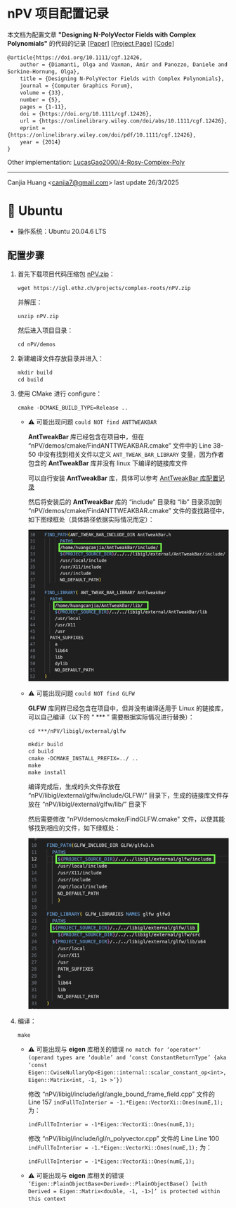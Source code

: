# nPV 项目配置记录

本文档为配置文章 **"Designing N-PolyVector Fields with Complex Polynomials"** 的代码的记录 [[Paper]](https://onlinelibrary.wiley.com/doi/abs/10.1111/cgf.12426) [[Project Page]](https://igl.ethz.ch/projects/complex-roots/) [[Code]](https://igl.ethz.ch/projects/complex-roots/nPV.zip)

```
@article{https://doi.org/10.1111/cgf.12426,
    author = {Diamanti, Olga and Vaxman, Amir and Panozzo, Daniele and Sorkine-Hornung, Olga},
    title = {Designing N-PolyVector Fields with Complex Polynomials},
    journal = {Computer Graphics Forum},
    volume = {33},
    number = {5},
    pages = {1-11},
    doi = {https://doi.org/10.1111/cgf.12426},
    url = {https://onlinelibrary.wiley.com/doi/abs/10.1111/cgf.12426},
    eprint = {https://onlinelibrary.wiley.com/doi/pdf/10.1111/cgf.12426},
    year = {2014}
}
```

Other implementation: [LucasGao2000/4-Rosy-Complex-Poly](https://github.com/LucasGao2000/4-Rosy-Complex-Poly)

---

Canjia Huang <<canjia7@gmail.com>> last update 26/3/2025

# :penguin: Ubuntu

- 操作系统：Ubuntu 20.04.6 LTS

## 配置步骤

1. 首先下载项目代码压缩包 [nPV.zip](https://igl.ethz.ch/projects/complex-roots/nPV.zip)：

    ```
    wget https://igl.ethz.ch/projects/complex-roots/nPV.zip
    ```

    并解压：

    ```
    unzip nPV.zip
    ```

    然后进入项目目录：

    ```
    cd nPV/demos
    ```

2. 新建编译文件存放目录并进入：

    ```
    mkdir build
    cd build
    ```

3. 使用 CMake 进行 configure：

    ```
    cmake -DCMAKE_BUILD_TYPE=Release ..
    ```

    - :warning: 可能出现问题 `could NOT find ANTTWEAKBAR`

        **AntTweakBar** 库已经包含在项目中，但在 “nPV/demos/cmake/FindANTTWEAKBAR.cmake” 文件中的 Line 38-50 中没有找到相关文件以定义 `ANT_TWEAK_BAR_LIBRARY` 变量，因为作者包含的 **AntTweakBar** 库并没有 linux 下编译的链接库文件

        可以自行安装 **AntTweakBar** 库，具体可以参考 [AntTweakBar 库配置记录](../AntTweakBar/)

        然后将安装后的 **AntTweakBar** 库的 “include” 目录和 “lib” 目录添加到 “nPV/demos/cmake/FindANTTWEAKBAR.cmake” 文件的查找路径中，如下图绿框处（具体路径依据实际情况而定）：

        ![image](.pic/image.png)

    - :warning: 可能出现问题 `could NOT find GLFW`

        **GLFW** 库同样已经包含在项目中，但并没有编译适用于 Linux 的链接库，可以自己编译（以下的 “ *** ” 需要根据实际情况进行替换）：

        ```
        cd ***/nPV/libigl/external/glfw
        ```

        ```
        mkdir build
        cd build
        cmake -DCMAKE_INSTALL_PREFIX=../ ..
        make
        make install
        ```

        编译完成后，生成的头文件存放在 “nPV/libigl/external/glfw/include/GLFW/” 目录下，生成的链接库文件存放在 “nPV/libigl/external/glfw/lib/” 目录下

        然后需要修改 "nPV/demos/cmake/FindGLFW.cmake" 文件，以使其能够找到相应的文件，如下绿框处：

        ![image](.pic/image2.png)

4. 编译：

    ```
    make
    ```

    - :warning: 可能出现与 **eigen** 库相关的错误 `no match for ‘operator*’ (operand types are ‘double’ and ‘const ConstantReturnType’ {aka ‘const Eigen::CwiseNullaryOp<Eigen::internal::scalar_constant_op<int>, Eigen::Matrix<int, -1, 1> >’})` 

        修改 “nPV/libigl/include/igl/angle_bound_frame_field.cpp” 文件的 Line 157 `indFullToInterior = -1.*Eigen::VectorXi::Ones(numE,1);` 为：
        
        ```
        indFullToInterior = -1*Eigen::VectorXi::Ones(numE,1);
        ```

        修改 “nPV/libigl/include/igl/n_polyvector.cpp” 文件的 Line Line 100 `indFullToInterior = -1.*Eigen::VectorXi::Ones(numE,1);` 为：
        
        ```
        indFullToInterior = -1*Eigen::VectorXi::Ones(numE,1);
        ```
    
    - :warning:  可能出现与 **eigen** 库相关的错误 `‘Eigen::PlainObjectBase<Derived>::PlainObjectBase() [with Derived = Eigen::Matrix<double, -1, -1>]’ is protected within this context`